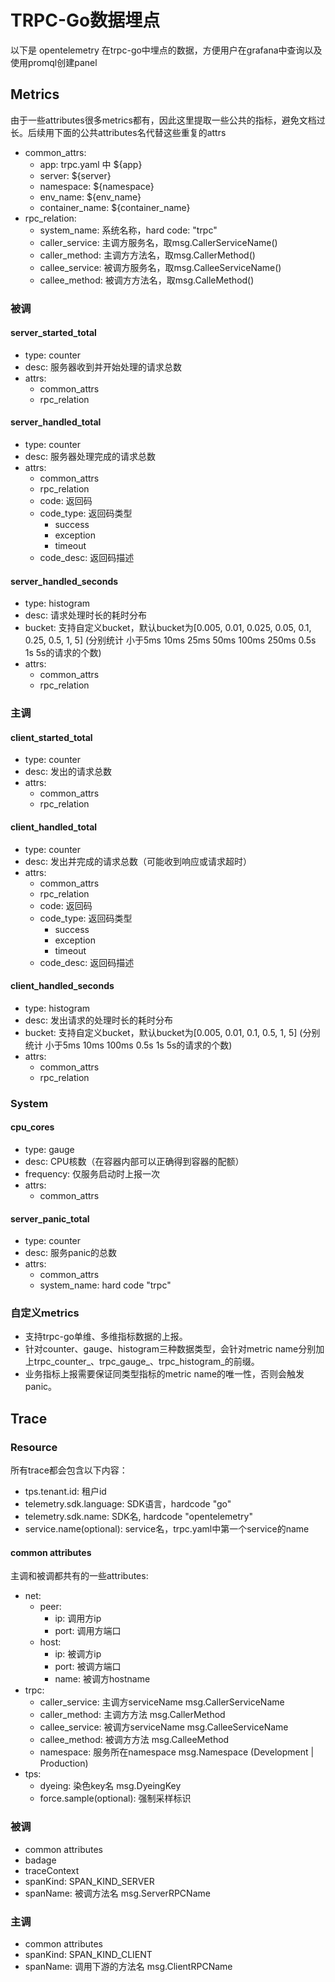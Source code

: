 # TRPC-Go数据埋点

以下是 opentelemetry 在trpc-go中埋点的数据，方便用户在grafana中查询以及使用promql创建panel

## Metrics

由于一些attributes很多metrics都有，因此这里提取一些公共的指标，避免文档过长。后续用下面的公共attributes名代替这些重复的attrs
* common_attrs:
    * app: trpc.yaml 中 ${app}
    * server: ${server}
    * namespace: ${namespace}
    * env_name: ${env_name}
    * container_name: ${container_name}
* rpc_relation:
    * system_name: 系统名称，hard code: "trpc"
    * caller_service: 主调方服务名，取msg.CallerServiceName()
    * caller_method: 主调方方法名，取msg.CallerMethod()
    * callee_service: 被调方服务名，取msg.CalleeServiceName()
    * callee_method: 被调方方法名，取msg.CalleMethod()

### 被调

#### server_started_total
* type: counter
* desc: 服务器收到并开始处理的请求总数
* attrs:
    * common_attrs
    * rpc_relation


#### server_handled_total
* type: counter
* desc: 服务器处理完成的请求总数
* attrs: 
    * common_attrs
    * rpc_relation
    * code: 返回码
    * code_type: 返回码类型
        * success
        * exception
        * timeout
    * code_desc: 返回码描述

#### server_handled_seconds
* type: histogram
* desc: 请求处理时长的耗时分布
* bucket: 支持自定义bucket，默认bucket为[0.005, 0.01, 0.025, 0.05, 0.1, 0.25, 0.5, 1, 5] (分别统计 小于5ms 10ms 25ms 50ms 100ms 250ms 0.5s 1s 5s的请求的个数)
* attrs:
    * common_attrs
    * rpc_relation

### 主调

#### client_started_total
* type: counter
* desc: 发出的请求总数
* attrs: 
    * common_attrs
    * rpc_relation

#### client_handled_total
* type: counter
* desc: 发出并完成的请求总数（可能收到响应或请求超时）
* attrs: 
    * common_attrs
    * rpc_relation
    * code: 返回码
    * code_type: 返回码类型
        * success
        * exception
        * timeout
    * code_desc: 返回码描述

#### client_handled_seconds
* type: histogram
* desc: 发出请求的处理时长的耗时分布
* bucket: 支持自定义bucket，默认bucket为[0.005, 0.01, 0.1, 0.5, 1, 5] (分别统计 小于5ms 10ms 100ms 0.5s 1s 5s的请求的个数)
* attrs:
    * common_attrs
    * rpc_relation

### System

#### cpu_cores
* type: gauge
* desc: CPU核数（在容器内部可以正确得到容器的配额）
* frequency: 仅服务启动时上报一次
* attrs:
    * common_attrs

#### server_panic_total
* type: counter
* desc: 服务panic的总数
* attrs:
    * common_attrs
    * system_name: hard code "trpc"

### 自定义metrics
* 支持trpc-go单维、多维指标数据的上报。
* 针对counter、gauge、histogram三种数据类型，会针对metric name分别加上trpc_counter_、trpc_gauge_、trpc_histogram_的前缀。
* 业务指标上报需要保证同类型指标的metric name的唯一性，否则会触发panic。

## Trace

### Resource
所有trace都会包含以下内容：

* tps.tenant.id: 租户id
* telemetry.sdk.language: SDK语言，hardcode "go"
* telemetry.sdk.name: SDK名, hardcode "opentelemetry"
* service.name(optional): service名，trpc.yaml中第一个service的name


#### common attributes
主调和被调都共有的一些attributes:
* net:
    * peer:
        * ip: 调用方ip
        * port: 调用方端口
    * host:
        * ip: 被调方ip
        * port: 被调方端口
        * name: 被调方hostname
* trpc:
    * caller_service: 主调方serviceName msg.CallerServiceName
    * caller_method: 主调方方法 msg.CallerMethod
    * callee_service: 被调方serviceName msg.CalleeServiceName
    * callee_method: 被调方方法 msg.CalleeMethod
    * namespace: 服务所在namespace msg.Namespace (Development | Production)
* tps:
    * dyeing: 染色key名 msg.DyeingKey
    * force.sample(optional): 强制采样标识



### 被调

* common attributes
* badage
* traceContext
* spanKind: SPAN_KIND_SERVER
* spanName: 被调方法名 msg.ServerRPCName

### 主调
* common attributes
* spanKind: SPAN_KIND_CLIENT
* spanName: 调用下游的方法名 msg.ClientRPCName
